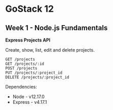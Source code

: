 # GoStack 12
## Week 1 - Node.js Fundamentals

**Express Projects API**

Create, show, list, edit and delete projects.

```
GET /projects
GET /projects/:id
POST /projects
PUT /projects/:project_id
DELETE /projects/:project_id
```

Dependencies:

* Node - v12.17.0
* Express - v4.17.1
